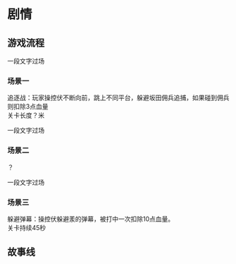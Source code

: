 # 剧情  

## 游戏流程 

一段文字过场  

### 场景一

追逐战：玩家操控伏不断向前，跳上不同平台，躲避坂田佣兵追捕，如果碰到佣兵则扣除3点血量  
关卡长度？米

一段文字过场

### 场景二

？

一段文字过场

### 场景三

躲避弹幕：操控伏躲避羕的弹幕，被打中一次扣除10点血量。  
关卡持续45秒

## 故事线